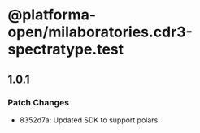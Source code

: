 # @platforma-open/milaboratories.cdr3-spectratype.test

## 1.0.1

### Patch Changes

- 8352d7a: Updated SDK to support polars.
